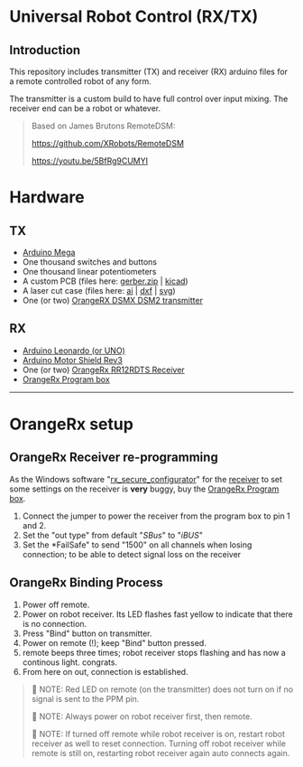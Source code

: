 # Universal Robot Control (RX/TX)

## Introduction

This repository includes transmitter (TX) and receiver (RX) arduino files for a remote controlled robot of any form.

The transmitter is a custom build to have full control over input mixing.
The receiver end can be a robot or whatever.

> Based on James Brutons RemoteDSM:
> 
> <https://github.com/XRobots/RemoteDSM>
> 
> <https://youtu.be/5BfRg9CUMYI>

# Hardware
## TX
- [Arduino Mega](https://store.arduino.cc/products/arduino-mega-2560-rev3)
- One thousand switches and buttons
- One thousand linear potentiometers
- A custom PCB (files here: [gerber.zip](kicad/universalRobotTx/gerber/gerber.zip) | [kicad](kicad/universalRobotTx))
- A laser cut case (files here: [ai](cad/universal_robot_laser.ai) | [dxf](cad/universal_robot_laser.dxf) | [svg](cad/universal_robot_laser.svg))
- One (or two) [OrangeRX DSMX DSM2 transmitter](https://hobbyking.com/en_us/orangerx-dsmx-dsm2-compatible-2-4ghz-transmitter-module-v1-2.html)

## RX
- [Arduino Leonardo (or UNO)](https://store.arduino.cc/products/arduino-leonardo-with-headers)
- [Arduino Motor Shield Rev3](https://store.arduino.cc/products/arduino-motor-shield-rev3)
- One  (or two) [OrangeRx RR12RDTS Receiver](https://hobbyking.com/en_us/orangerx-rr12rdts-receiver-with-s-link-dsm2-dsmx-compatible.html)
- [OrangeRx Program box](https://hobbyking.com/en_us/orangerx-program-box-for-r620x-r1220x-v3-rr12rdts-receivers.html)

---

# OrangeRx setup

## OrangeRx Receiver re-programming
As the Windows software "[rx_secure_configurator](https://cdn-global-hk.hobbyking.com/media/file/r/x/rx_secure_configurator.zip?_gl=1*g1ywqd*_ga*MTM1ODE1NzExLjE3MTE0MDI5MjU.*_ga_5W5MJE4N6Q*MTcxNDIxNzU1Ni4xMS4xLjE3MTQyMTc2MTguNTkuMC4w)" for the [receiver](https://hobbyking.com/en_us/orangerx-rr12rdts-receiver-with-s-link-dsm2-dsmx-compatible.html) to set some settings on the receiver is **very** buggy, buy the [OrangeRx Program box](https://hobbyking.com/en_us/orangerx-program-box-for-r620x-r1220x-v3-rr12rdts-receivers.html).
1. Connect the jumper to power the receiver from the program box to pin 1 and 2.
2. Set the "out type" from default "*SBus*" to "*iBUS*"
3. Set the *FailSafe" to send "1500" on all channels when losing connection; to be able to detect signal loss on the receiver


## OrangeRx Binding Process
1. Power off remote.
2. Power on robot receiver. Its LED flashes fast yellow to indicate that there is no connection.
2. Press "Bind" button on transmitter.
3. Power on remote (!); keep "Bind" button pressed.
4. remote beeps three times; robot receiver stops flashing and has now a continous light. congrats.
5. From here on out, connection is established.

> 📝 NOTE: Red LED on remote (on the transmitter) does not turn on if no signal is sent to the PPM pin.
> 
> 📝 NOTE: Always power on robot receiver first, then remote.
> 
> 📝 NOTE: If turned off remote while robot receiver is on, restart robot receiver as well to reset connection.
> Turning off robot receiver while remote is still on, restarting robot receiver again auto connects again.